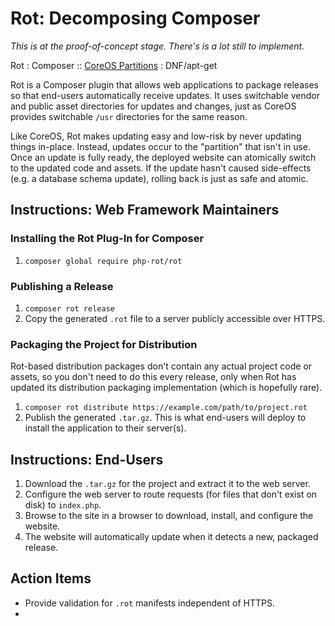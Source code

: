 # Rot: Decomposing Composer

_This is at the proof-of-concept stage. There's is a lot still to implement._

Rot : Composer :: [CoreOS Partitions](https://coreos.com/os/docs/latest/sdk-disk-partitions.html) : DNF/apt-get

Rot is a Composer plugin that allows web applications to package releases so
that end-users automatically receive updates. It uses switchable vendor and
public asset directories for updates and changes, just as CoreOS provides
switchable `/usr` directories for the same reason.

Like CoreOS, Rot makes updating easy and low-risk by never updating things
in-place. Instead, updates occur to the "partition" that isn't in use. Once an
update is fully ready, the deployed website can atomically switch to the updated
code and assets. If the update hasn't caused side-effects (e.g. a database
schema update), rolling back is just as safe and atomic.

## Instructions: Web Framework Maintainers

### Installing the Rot Plug-In for Composer

1. `composer global require php-rot/rot`

### Publishing a Release

1. `composer rot release`
1. Copy the generated `.rot` file to a server publicly accessible over HTTPS.

### Packaging the Project for Distribution

Rot-based distribution packages don't contain any actual project code or assets,
so you don't need to do this every release, only when Rot has updated its
distribution packaging implementation (which is hopefully rare).

1. `composer rot distribute https://example.com/path/to/project.rot`
1. Publish the generated `.tar.gz`. This is what end-users will deploy to
   install the application to their server(s).
   
## Instructions: End-Users

1. Download the `.tar.gz` for the project and extract it to the web server.
1. Configure the web server to route requests (for files that don't exist on
   disk) to `index.php`.
1. Browse to the site in a browser to download, install, and configure the
   website. 
1. The website will automatically update when it detects a new, packaged
   release.

## Action Items

- Provide validation for `.rot` manifests independent of HTTPS.
- 